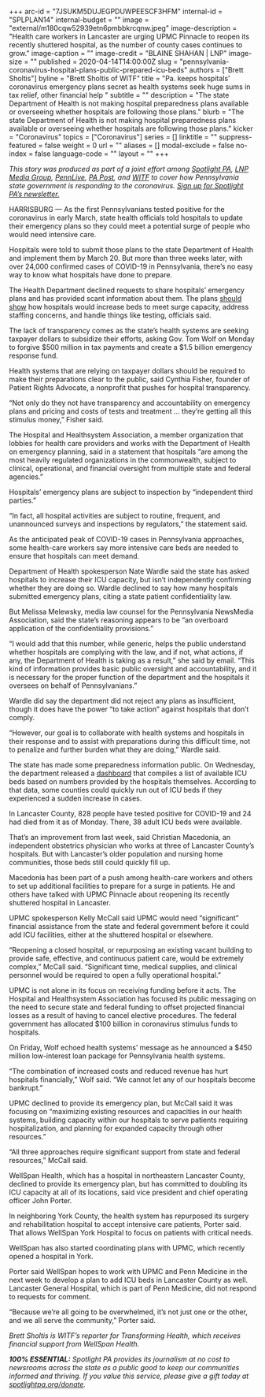 +++
arc-id = "7JSUKM5DUJEGPDUWPEESCF3HFM"
internal-id = "SPLPLAN14"
internal-budget = ""
image = "external/m180cqw52939etn6pmbbkrcqnw.jpeg"
image-description = "Health care workers in Lancaster are urging UPMC Pinnacle to reopen its recently shuttered hospital, as the number of county cases continues to grow."
image-caption = ""
image-credit = "BLAINE SHAHAN | LNP"
image-size = ""
published = 2020-04-14T14:00:00Z
slug = "pennsylvania-coronavirus-hospital-plans-public-prepared-icu-beds"
authors = ["Brett Sholtis"]
byline = "Brett Sholtis of WITF"
title = "Pa. keeps hospitals’ coronavirus emergency plans secret as health systems seek huge sums in tax relief, other financial help "
subtitle = ""
description = "The state Department of Health is not making hospital preparedness plans available or overseeing whether hospitals are following those plans."
blurb = "The state Department of Health is not making hospital preparedness plans available or overseeing whether hospitals are following those plans."
kicker = "Coronavirus"
topics = ["Coronavirus"]
series = []
linktitle = ""
suppress-featured = false
weight = 0
url = ""
aliases = []
modal-exclude = false
no-index = false
language-code = ""
layout = ""
+++

<i>This story was produced as part of a joint effort among </i><a href="https://www.spotlightpa.org/"><i>Spotlight PA</i></a><i>, </i><a href="https://web.archive.org/20200101044618/https://lancasteronline.com/"><i>LNP Media Group</i></a><i>, </i><a href="https://web.archive.org/20200101034631/https://www.pennlive.com/"><i>PennLive</i></a><i>, </i><a href="https://web.archive.org/20200315024644/https://papost.org/"><i>PA Post</i></a><i>, and </i><a href="https://web.archive.org/20200107224634/https://www.witf.org/"><i>WITF</i></a><i> to cover how Pennsylvania state government is responding to the coronavirus. </i><a href="https://www.spotlightpa.org/newsletters"><i>Sign up for Spotlight PA’s newsletter.</i></a>

HARRISBURG — As the first Pennsylvanians tested positive for the coronavirus in early March, state health officials told hospitals to update their emergency plans so they could meet a potential surge of people who would need intensive care.

Hospitals were told to submit those plans to the state Department of Health and implement them by March 20. But more than three weeks later, with over 24,000 confirmed cases of COVID-19 in Pennsylvania, there’s no easy way to know what hospitals have done to prepare.

The Health Department declined requests to share hospitals’ emergency plans and has provided scant information about them. The plans <a href="" data-gone="https://www.health.pa.gov/topics/Documents/Diseases%20and%20Conditions/Guidance%20on%20Hospital%20Responses%20to%20COVID-19.pdf">should show</a> how hospitals would increase beds to meet surge capacity, address staffing concerns, and handle things like testing, officials said.

The lack of transparency comes as the state’s health systems are seeking taxpayer dollars to subsidize their efforts, asking Gov. Tom Wolf on Monday to forgive $500 million in tax payments and create a $1.5 billion emergency response fund.

Health systems that are relying on taxpayer dollars should be required to make their preparations clear to the public, said Cynthia Fisher, founder of Patient Rights Advocate, a nonprofit that pushes for hospital transparency.

“Not only do they not have transparency and accountability on emergency plans and pricing and costs of tests and treatment ... they’re getting all this stimulus money,” Fisher said.

The Hospital and Healthsystem Association, a member organization that lobbies for health care providers and works with the Department of Health on emergency planning, said in a statement that hospitals “are among the most heavily regulated organizations in the commonwealth, subject to clinical, operational, and financial oversight from multiple state and federal agencies.”

Hospitals’ emergency plans are subject to inspection by “independent third parties.”

“In fact, all hospital activities are subject to routine, frequent, and unannounced surveys and inspections by regulators,” the statement said. 

<script src="https://www.spotlightpa.org/embed.js" async></script><div data-spl-embed-version="1" data-spl-src="https://www.spotlightpa.org/embeds/donate/"></div>

As the anticipated peak of COVID-19 cases in Pennsylvania approaches, some health-care workers say more intensive care beds are needed to ensure that hospitals can meet demand.

Department of Health spokesperson Nate Wardle said the state has asked hospitals to increase their ICU capacity, but isn’t independently confirming whether they are doing so. Wardle declined to say how many hospitals submitted emergency plans, citing a state patient confidentiality law.

But Melissa Melewsky, media law counsel for the Pennsylvania NewsMedia Association, said the state’s reasoning appears to be “an overboard application of the confidentiality provisions.”

“I would add that this number, while generic, helps the public understand whether hospitals are complying with the law, and if not, what actions, if any, the Department of Health is taking as a result,” she said by email. “This kind of information provides basic public oversight and accountability, and it is necessary for the proper function of the department and the hospitals it oversees on behalf of Pennsylvanians.”

Wardle did say the department did not reject any plans as insufficient, though it does have the power “to take action” against hospitals that don’t comply.

“However, our goal is to collaborate with health systems and hospitals in their response and to assist with preparations during this difficult time, not to penalize and further burden what they are doing,” Wardle said.

The state has made some preparedness information public. On Wednesday, the department released a <a href="https://www.arcgis.com/apps/opsdashboard/index.html#/85054b06472e4208b02285b8557f24cf">dashboard</a> that compiles a list of available ICU beds based on numbers provided by the hospitals themselves. According to that data, some counties could quickly run out of ICU beds if they experienced a sudden increase in cases.

In Lancaster County, 828 people have tested positive for COVID-19 and 24 had died from it as of Monday. There, 38 adult ICU beds were available.

That’s an improvement from last week, said Christian Macedonia, an independent obstetrics physician who works at three of Lancaster County’s hospitals. But with Lancaster’s older population and nursing home communities, those beds still could quickly fill up.

Macedonia has been part of a push among health-care workers and others to set up additional facilities to prepare for a surge in patients. He and others have talked with UPMC Pinnacle about reopening its recently shuttered hospital in Lancaster.

UPMC spokesperson Kelly McCall said UPMC would need “significant” financial assistance from the state and federal government before it could add ICU facilities, either at the shuttered hospital or elsewhere.

“Reopening a closed hospital, or repurposing an existing vacant building to provide safe, effective, and continuous patient care, would be extremely complex,” McCall said. “Significant time, medical supplies, and clinical personnel would be required to open a fully operational hospital.”

<script src="https://www.spotlightpa.org/embed.js" async></script><div data-spl-embed-version="1" data-spl-src="https://www.spotlightpa.org/embeds/newsletter/"></div>


UPMC is not alone in its focus on receiving funding before it acts. The Hospital and Healthsystem Association has focused its public messaging on the need to secure state and federal funding to offset projected financial losses as a result of having to cancel elective procedures. The federal government has allocated $100 billion in coronavirus stimulus funds to hospitals.

On Friday, Wolf echoed health systems’ message as he announced a $450 million low-interest loan package for Pennsylvania health systems.

“The combination of increased costs and reduced revenue has hurt hospitals financially,” Wolf said. “We cannot let any of our hospitals become bankrupt.”

UPMC declined to provide its emergency plan, but McCall said it was focusing on “maximizing existing resources and capacities in our health systems, building capacity within our hospitals to serve patients requiring hospitalization, and planning for expanded capacity through other resources.”

“All three approaches require significant support from state and federal resources,” McCall said.

WellSpan Health, which has a hospital in northeastern Lancaster County, declined to provide its emergency plan, but has committed to doubling its ICU capacity at all of its locations, said vice president and chief operating officer John Porter.

In neighboring York County, the health system has repurposed its surgery and rehabilitation hospital to accept intensive care patients, Porter said. That allows WellSpan York Hospital to focus on patients with critical needs.

WellSpan has also started coordinating plans with UPMC, which recently opened a hospital in York.

Porter said WellSpan hopes to work with UPMC and Penn Medicine in the next week to develop a plan to add ICU beds in Lancaster County as well. Lancaster General Hospital, which is part of Penn Medicine, did not respond to requests for comment.

“Because we’re all going to be overwhelmed, it’s not just one or the other, and we all serve the community,” Porter said.

<i>Brett Sholtis is WITF’s reporter for Transforming Health, which receives financial support from WellSpan Health. </i>

<i><b>100% ESSENTIAL:</b></i><i> Spotlight PA provides its journalism at no cost to newsrooms across the state as a public good to keep our communities informed and thriving. If you value this service, please give a gift today at </i><a href="https://www.spotlightpa.org/donate"><i>spotlightpa.org/donate</i></a><i>.</i>

<script src="https://www.spotlightpa.org/embed.js" async></script><div data-spl-embed-version="1" data-spl-src="https://www.spotlightpa.org/embeds/tips/?tip_text=Do%20you%20have%20a%20tip%20about%20%3Cb%3Ehow%20Pa.'s%20government%20is%20responding%20to%20the%20coronavirus%3C%2Fb%3E%3F%20Tell%20us."></div>
